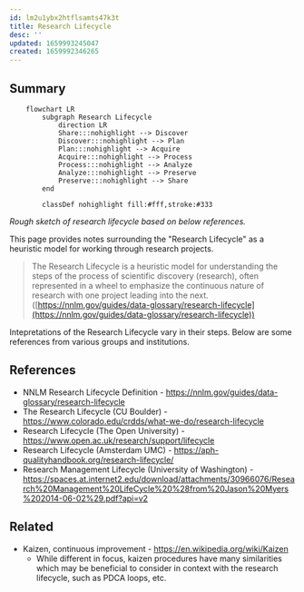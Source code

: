 ```yaml
---
id: lm2u1ybx2htflsamts47k3t
title: Research Lifecycle
desc: ''
updated: 1659993245047
created: 1659992346265
---
```



## Summary

```mermaid
    flowchart LR
        subgraph Research Lifecycle
            direction LR
            Share:::nohighlight --> Discover
            Discover:::nohighlight --> Plan
            Plan:::nohighlight --> Acquire
            Acquire:::nohighlight --> Process
            Process:::nohighlight --> Analyze
            Analyze:::nohighlight --> Preserve
            Preserve:::nohighlight --> Share
        end
        
        classDef nohighlight fill:#fff,stroke:#333
```

_Rough sketch of research lifecycle based on below references._

This page provides notes surrounding the "Research Lifecycle" as a heuristic model for working through research projects.

> The Research Lifecycle is a heuristic model for understanding the steps of the process of scientific discovery (research), often represented in a wheel to emphasize the continuous nature of research with one project leading into the next.
([https://nnlm.gov/guides/data-glossary/research-lifecycle](https://nnlm.gov/guides/data-glossary/research-lifecycle))

Intepretations of the Research Lifecycle vary in their steps. Below are some references from various groups and institutions.

## References

- NNLM Research Lifecycle Definition - <https://nnlm.gov/guides/data-glossary/research-lifecycle>
- The Research Lifecycle (CU Boulder) - <https://www.colorado.edu/crdds/what-we-do/research-lifecycle>
- Research Lifecycle (The Open University) - <https://www.open.ac.uk/research/support/lifecycle>
- Research Lifecycle (Amsterdam UMC) - <https://aph-qualityhandbook.org/research-lifecycle/>
- Research Management Lifecycle (University of Washington) - <https://spaces.at.internet2.edu/download/attachments/30966076/Research%20Management%20LifeCycle%20%28from%20Jason%20Myers%202014-06-02%29.pdf?api=v2>

## Related

- Kaizen, continuous improvement - <https://en.wikipedia.org/wiki/Kaizen>
  - While different in focus, kaizen procedures have many similarities which may be beneficial to consider in context with the research lifecycle, such as PDCA loops, etc.
